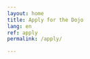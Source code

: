 ```yaml
---
layout: home
title: Apply for the Dojo
lang: en
ref: apply
permalink: /apply/

---
```


<script src="https://portal.hipporello.net/default/embed.js?formId=09189800e4e84be587017c5843ecf3db"></script>

